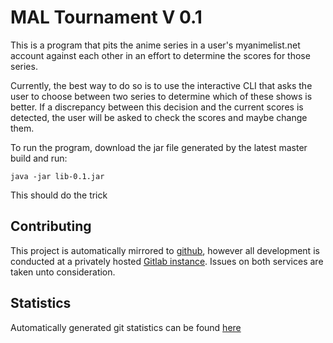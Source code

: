 # MAL Tournament V 0.1

This is a program that pits the anime series in a user's myanimelist.net account against each other
in an effort to determine the scores for those series.

Currently, the best way to do so is to use the interactive CLI that asks the user to choose between
two series to determine which of these shows is better. If a discrepancy between this decision and the
current scores is detected, the user will be asked to check the scores and maybe change them.

To run the program, download the jar file generated by the latest master build and run:

    java -jar lib-0.1.jar
    
This should do the trick

## Contributing

This project is automatically mirrored to [github](https://github.com/namboy94/mal-tournament), however all development
is conducted at a privately hosted [Gitlab instance](http://gitlab.namibsun.net/namboy94/mal-tournament). Issues
on both services are taken unto consideration.

## Statistics

Automatically generated git statistics can be found [here](http://krumreyh.eu/mal-tournament/git_stats/index.html)